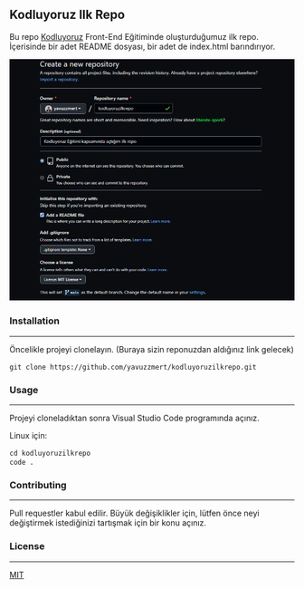 ## Kodluyoruz Ilk Repo 		 

Bu repo [Kodluyoruz](https://www.kodluyoruz.org/) Front-End Eğitiminde oluşturduğumuz ilk repo. İçerisinde bir adet README dosyası, bir adet de index.html barındırıyor.

![](/projectPhoto.png) 

### Installation

---

Öncelikle projeyi clonelayın. (Buraya sizin reponuzdan aldığınız link gelecek)

```
git clone https://github.com/yavuzzmert/kodluyoruzilkrepo.git
```

### Usage

---

Projeyi cloneladıktan sonra Visual Studio Code programında açınız.

Linux için:

````
cd kodluyoruzilkrepo
code .
````

### Contributing

---

Pull requestler kabul edilir. Büyük değişiklikler için, lütfen önce neyi değiştirmek istediğinizi tartışmak için bir konu açınız.

### License

---

[MIT](https://choosealicense.com/licenses/mit/) 



